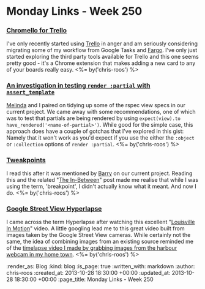 Monday Links - Week 250
==================

### [Chromello for Trello](https://chrome.google.com/webstore/detail/chromello-for-trello/fconmkoajclilefnnpmfkcpfbicnppkj?hl=en)

I've only recently started using [Trello](https://trello.com/) in anger and am seriously considering migrating some of my workflow from Google Tasks and [Fargo](http://fargo.io/). I've only just started exploring the third party tools available for Trello and this one seems pretty good - it's a Chrome extension that makes adding a new card to any of your boards really easy. <%= by('chris-roos') %>


### [An investigation in testing `render :partial` with `assert_template`](https://gist.github.com/chrisroos/7153418)

[Melinda](http://missgeeky.com/) and I paired on tidying up some of the rspec view specs in our current project. We came away with some recommendations, one of which was to test that partials are being rendered by using `expect(view).to have_rendered('<name-of-partial>')`. While good for the simple case, this approach does have a couple of gotchas that I've explored in this gist: Namely that it won't work as you'd expect if you use the either the `:object` or `:collection` options of `render :partial`. <%= by('chris-roos') %>


### [Tweakpoints](http://adactio.com/journal/6044/)

I read this after it was mentioned by [Barry](https://twitter.com/barrymcgee) on our current project. Reading this and the related "[The In-Between](http://www.markboulton.co.uk/journal/theinbetween)" post made me realise that while I was using the term, 'breakpoint', I didn't actually know what it meant. And now I do. <%= by('chris-roos') %>


### [Google Street View Hyperlapse](http://vimeo.com/63653873)

I came across the term Hyperlapse after watching this excellent "[Louisville In Motion](http://vimeo.com/76161556)" video. A little googling lead me to this great video built from images taken by the Google Street View cameras. While certainly not the same, the idea of combining images from an existing source reminded me of the [timelapse video I made by grabbing images from the harbour webcam in my home town](http://chrisroos.co.uk/blog/2009-01-13-24-hours-of-ramsgate-outer-harbour). <%= by('chris-roos') %>


:render_as: Blog
:kind: blog
:is_page: true
:written_with: markdown
:author: chris-roos
:created_at: 2013-10-28 18:30:00 +00:00
:updated_at: 2013-10-28 18:30:00 +00:00
:page_title: Monday Links - Week 250
